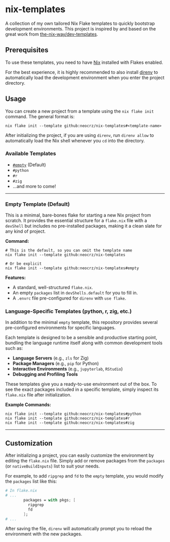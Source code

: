 # nix-templates

A collection of my own tailored Nix Flake templates to quickly bootstrap development environments. This project is inspired by and based on the great work from [the-nix-way/dev-templates](https://github.com/the-nix-way/dev-templates).

## Prerequisites

To use these templates, you need to have [Nix](https://nixos.org/download.html) installed with Flakes enabled.

For the best experience, it is highly recommended to also install [direnv](https://direnv.net/) to automatically load the development environment when you enter the project directory.

## Usage

You can create a new project from a template using the `nix flake init` command. The general format is:

```console
nix flake init --template github:neocrz/nix-templates#<template-name>
```

After initializing the project, if you are using `direnv`, run `direnv allow` to automatically load the Nix shell whenever you `cd` into the directory.

### Available Templates

- [`#empty`](#empty-template-default) (Default)
- `#python`
- `#r`
- `#zig`
- ...and more to come!

---

### Empty Template (Default)

This is a minimal, bare-bones flake for starting a new Nix project from scratch. It provides the essential structure for a `flake.nix` file with a `devShell` but includes no pre-installed packages, making it a clean slate for any kind of project.

**Command:**
```console
# This is the default, so you can omit the template name
nix flake init --template github:neocrz/nix-templates

# Or be explicit
nix flake init --template github:neocrz/nix-templates#empty
```

**Features:**
- A standard, well-structured `flake.nix`.
- An empty `packages` list in `devShells.default` for you to fill in.
- A `.envrc` file pre-configured for `direnv` with `use flake`.

### Language-Specific Templates (python, r, zig, etc.)

In addition to the minimal `empty` template, this repository provides several pre-configured environments for specific languages.

Each template is designed to be a sensible and productive starting point, bundling the language runtime itself along with common development tools such as:

- **Language Servers** (e.g., `zls` for Zig)
- **Package Managers** (e.g., `pip` for Python)
- **Interactive Environments** (e.g., `jupyterlab`, `RStudio`)
- **Debugging and Profiling Tools**

These templates give you a ready-to-use environment out of the box. To see the exact packages included in a specific template, simply inspect its `flake.nix` file after initialization.

**Example Commands:**
```console
nix flake init --template github:neocrz/nix-templates#python
nix flake init --template github:neocrz/nix-templates#r
nix flake init --template github:neocrz/nix-templates#zig
```

---

## Customization

After initializing a project, you can easily customize the environment by editing the `flake.nix` file. Simply add or remove packages from the `packages` (or `nativeBuildInputs`) list to suit your needs.

For example, to add `ripgrep` and `fd` to the `empty` template, you would modify the `packages` list like this:

```nix
# In flake.nix
# ...
        packages = with pkgs; [
          ripgrep
          fd
        ];
# ...
```

After saving the file, `direnv` will automatically prompt you to reload the environment with the new packages.

